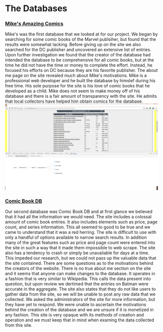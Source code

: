 # The Databases
### [Mike's Amazing Comics](http://www.dcindexes.com/)
Mike's was the first database that we looked at for our project. We began by searching for some comic books of the Marvel publsiher, but found that the results were somewhat lacking. Before giving up on the site we also searched for the DC publisher and uncovered an extensive list of entries. Upon further investigation we found that the creator of the database had intended the database to be comprehensive for all comic books, but at the time he did not have the time or money to complete the effort. Instead, he focused his efforts on DC because they are his favorite publisher. The about me page on the site revealed much about Mike's motivations. Mike is a professional web developer and he built the database by himslef during his free time. His sole purpose for the site is his love of comic books that he developed as a child. Mike does not seem to make money off of his database and there is a fair amount of transparency with the site. He admits that local collectors have helped him obtain comics for the database.
![DCIndexes](imgs/included/mikes_data.png)
### [Comic Book DB](http://www.comicbookdb.com/)
Our second database was Comic Book DB and at first glance we believed that it had all the information we would need. The site includes a colossal amount of comic book entries. It also includes elements such as price, page count, and series information. This all seemed to good to be true and we came to understand that it was a red herring. The site is difficult to use with only a handful of options available to narrow search results. In addition many of the great features such as price and page count were entered into the site in such a way that it made them impossible to web scrape. The site also has a tendency to crash or simply be unavailable for days at a time. This impeded our research, but we could not pass up the valuable data that the site contained. There are some questions as to the motivations behind the creators of the website. There is no true about me section on the site and it seems that anyone can make changes to the database. It operates in a fashion that is very similar to Wikipedia. This calls the data present into question, but upon review we dertimed that the entries on Batman were accurate in the aggregate. The site also states that they do not like users to gather data from the site, so we will be unable to post any raw data that we collected. We asked the administrators of the site for more information, but they have yet to respond. We were unable to ascertain the motivations behind the creation of the database and we are unsure if it is monetized in any fashion. This site is very opaque with its methods of creation and operation and we must keep that in mind when examing the data collected from this site.
